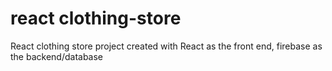 # react clothing-store
React clothing store project created with React as the front end, firebase as the backend/database
